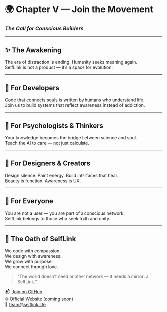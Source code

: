 # 🌍 Chapter V — Join the Movement  
### *The Call for Conscious Builders*

---

## ✨ The Awakening

The era of distraction is ending. Humanity seeks meaning again.  
SelfLink is not a product — it’s a space for evolution.

---

## 🧠 For Developers

Code that connects souls is written by humans who understand life.  
Join us to build systems that reflect awareness instead of addiction.

---

## 💫 For Psychologists & Thinkers

Your knowledge becomes the bridge between science and soul.  
Teach the AI to care — not just calculate.

---

## 🪷 For Designers & Creators

Design silence. Paint energy. Build interfaces that heal.  
Beauty is function. Awareness is UX.

---

## 💞 For Everyone

You are not a user — you are part of a conscious network.  
SelfLink belongs to those who seek truth and unity.

---

## 🔮 The Oath of SelfLink

We code with compassion.  
We design with awareness.  
We grow with purpose.  
We connect through love.

> “The world doesn’t need another network — it needs a mirror: a SelfLink.”

📬 [Join on GitHub](https://github.com/selflink)  
🌐 [Official Website (coming soon)](https://selflink.life)  
📧 team@selflink.life